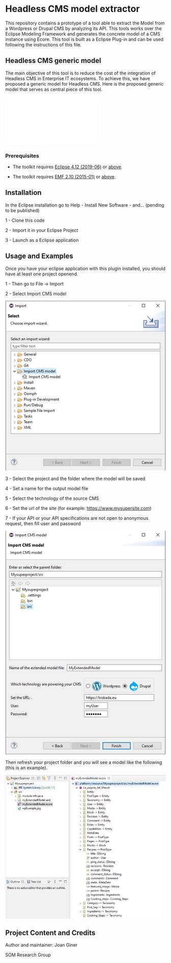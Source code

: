 # Headless CMS model extractor

This repository contains a prototype of a tool able to extract the Model from a Wordpress or Drupal CMS by analyzing its API. This tools works over the Eclipse Modeling Framework and generates the concrete model of a CMS instance using Ecore. This tool is built as a Eclipse Plug-in and can be used following the instructions of this file.

## Headless CMS generic model

The main objective of this tool is to reduce the cost of the integration of Headless CMS in Enterprise IT ecosystems. To achieve this, we have proposed a generic model for Headless CMS. Here is the proposed generic model that serves as central piece of this tool.

![Headless CMS generic model](edu.uoc.som.cmsdiscover.ui/assets/genericModelcamel.pdf)

### Prerequisites

* The toolkit requires [Eclipse 4.12 (2019-06)](https://download.eclipse.org/eclipse/downloads/drops4/R-4.12-201906051800/) or [above](https://download.eclipse.org/eclipse/downloads/).

* The toolkit requires [EMF 2.10 (2015-01)](http://download.eclipse.org/modeling/emf/emf/builds/release/2.10/index.html) or [above](https://download.eclipse.org/eclipse/downloads/).


## Installation

In the Eclipse installation go to Help - Install New Software - and... (pending to be published)

1 - Clone this code 

2 - Import it in your Eclipse Project

3 - Launch as a Eclipse application


## Usage and Examples

Once you have your eclipse application with this plugin installed, you should have at least one project openend. 

1 - Then go to File -> Import 

2 - Select Import CMS model

![New Project Wizard - Step 1](edu.uoc.som.cmsdiscover.ui/assets/importMenu.png)


3 - Select the project and the folder where the model will be saved

4 - Set a name for the output model file

5 - Select the technology of the source CMS

6 - Set the url of the site (for example: https://www.mysupersite.com)

7 - If your API or your API specifications are not open to anonymous request, then fill user and password

![New Project Wizard - Step 1](edu.uoc.som.cmsdiscover.ui/assets/finalMenu.png)


Then refresh your project folder and you will see a model like the following (this is an example).


![New Project Wizard - Step 1](edu.uoc.som.cmsdiscover.ui/assets/exampleWPecore.png)

## Project Content and Credits

Author and maintainer: Joan Giner

SOM Research Group
